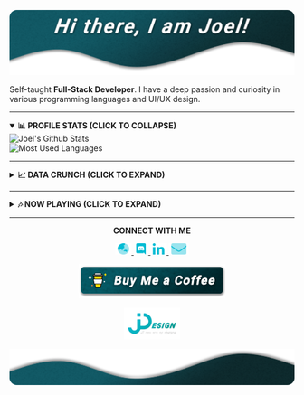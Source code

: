 [![JDesign](https://raw.githubusercontent.com/JDesignEra/JDesignEra/master/assets/headers/intro-header.png)](https://jdesignera.com)

Self-taught **Full-Stack Developer**. I have a deep passion and curiosity in various programming languages and UI/UX design.

*****

<details open>
 <summary>
  <b>📊 PROFILE STATS (CLICK TO COLLAPSE)</b>
 </summary>
 
 <img width="467px" align="left" alt="Joel's Github Stats" title="Joel's Github Stats" src="https://github-readme-stats.jdesignera.vercel.app/api?username=JDesignEra&title_color=00bcd4&text_color=fff&icon_color=00bcd4&bg_color=25,005a65,082a2d&show_icons=true&hide_border=true&hide=stars&count_private=true&include_all_commits=true" />
 
 <img width="367px" alt="Most Used Languages" title="Mose Used Languages" src="https://github-readme-stats.jdesignera.vercel.app/api/top-langs/?username=JDesignEra&title_color=00bcd4&text_color=fff&bg_color=25,005a65,082a2d&hide-border=true&layout=compact">
</details>

*****

<details>
 <summary>
  <b>📈 DATA CRUNCH (CLICK TO EXPAND)</b>
 </summary>
 
 <!--START_SECTION:waka-->
![Profile Views](http://img.shields.io/badge/Profile%20Views-433-blue)

![Lines of code](https://img.shields.io/badge/From%20Hello%20World%20I've%20written-1.6%20million%20Lines%20of%20code-blue)

**🐱 My GitHub Data** 

> 🏆 307 Contributions in year 2020
 > 
> 📦 Used 411.6 kB in GitHub's Storage 
 > 
> 💼 Opted to Hire
 > 
> 📜 15 Public Repositories 
 > 
> 🔑 3 Owned Private Repositories 

**I'm a night 🦉** 

```text
🌞 Morning    56 commits     ████░░░░░░░░░░░░░░░░░░░░░   18.92% 
🌆 Daytime    91 commits     ███████░░░░░░░░░░░░░░░░░░   30.74% 
🌃 Evening    34 commits     ██░░░░░░░░░░░░░░░░░░░░░░░   11.49% 
🌙 Night      115 commits    █████████░░░░░░░░░░░░░░░░   38.85%

```
📅 **I'm Most Productive on Saturdays** 

```text
Monday       31 commits     ██░░░░░░░░░░░░░░░░░░░░░░░   10.47% 
Tuesday      35 commits     ███░░░░░░░░░░░░░░░░░░░░░░   11.82% 
Wednesday    39 commits     ███░░░░░░░░░░░░░░░░░░░░░░   13.18% 
Thursday     18 commits     █░░░░░░░░░░░░░░░░░░░░░░░░   6.08% 
Friday       70 commits     ██████░░░░░░░░░░░░░░░░░░░   23.65% 
Saturday     81 commits     ██████░░░░░░░░░░░░░░░░░░░   27.36% 
Sunday       22 commits     █░░░░░░░░░░░░░░░░░░░░░░░░   7.43%

```


📊 **This week I spent my time on** 

```text
💬 Languages: 
Swift                    5 hrs 27 mins       ██████████████░░░░░░░░░░░   55.59% 
C                        2 hrs 39 mins       ██████░░░░░░░░░░░░░░░░░░░   27.02% 
Cocoa                    47 mins             ██░░░░░░░░░░░░░░░░░░░░░░░   8.07% 
CSS                      12 mins             ░░░░░░░░░░░░░░░░░░░░░░░░░   2.19% 
C#                       12 mins             ░░░░░░░░░░░░░░░░░░░░░░░░░   2.05%

🐱‍💻 Projects: 
T4_NewsApp               6 hrs 14 mins       ████████████████░░░░░░░░░   63.67% 
qmk_firmware             2 hrs 48 mins       ███████░░░░░░░░░░░░░░░░░░   28.65% 
MovieViewer_Basic_Student14 mins             ░░░░░░░░░░░░░░░░░░░░░░░░░   2.4% 
Unknown Project          12 mins             ░░░░░░░░░░░░░░░░░░░░░░░░░   2.19% 
tripsia                  12 mins             ░░░░░░░░░░░░░░░░░░░░░░░░░   2.05%

```

**Timeline**

![Chart not found](https://github.com/JDesignEra/JDesignEra/blob/master/charts/bar_graph.png) 


<!--END_SECTION:waka-->
</details>

*****

<details>
 <summary>
  <b>🎶 NOW PLAYING (CLICK TO EXPAND)</b>
 </summary>
 
 <p align="center">
  <a href="https://open.spotify.com/user/tgm.joel">
   <img alt="Spotify" src="https://spotify-github-profile.vercel.app/api/view?uid=tgm.joel&cover_image=true" />
  </a>
 </p>
</details>

*****

<p align="center">
  <b>CONNECT WITH ME</b>
  
  <p align="center">
    <a href="https://jdesignera.com">
      <img height="20px" alt="Website" src="https://raw.githubusercontent.com/JDesignEra/JDesignEra/master/assets/icons/globe-asia-duotone.svg" />
    </a>
    <a href="https://discordapp.com/users/156834654140235776">
     <img height="20px" alt="Discord" src="https://raw.githubusercontent.com/JDesignEra/JDesignEra/master/assets/icons/discord-brands.svg" />
    </a>
    <a href="https://www.linkedin.com/in/jdesignera">
      <img height="20px" alt="LinkedIn" src="https://raw.githubusercontent.com/JDesignEra/JDesignEra/master/assets/icons/linkedin-in-brands.svg" />
    </a>
    <a href="mailto:joel@jdesignera.com">
      <img height="20px" alt="Email" src="https://raw.githubusercontent.com/JDesignEra/JDesignEra/master/assets/icons/envelope-duotone.svg" />
    </a>
  </p>
  
  <p align="center">
   <a href="https://www.buymeacoffee.com/JDesignEra">
    <img alt="Buy Me A Coffee" src="https://raw.githubusercontent.com/JDesignEra/JDesignEra/master/assets/buttons/buy-me-a-coffee.png" />
   </a>
</p>


 <p align="center">
  <a href="https://jdesignera.com">
    <img width="100px" alt="JDesign" src="https://raw.githubusercontent.com/JDesignEra/JDesignEra/master/assets/logos/logo-full.png" />
  </a>
</p>

![JDesign](https://raw.githubusercontent.com/JDesignEra/JDesignEra/master/assets/headers/bottom-wave.png)

